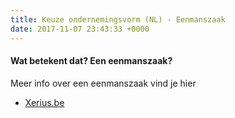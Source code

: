 ```yaml
---
title: Keuze ondernemingsvorm (NL) - Eenmanszaak
date: 2017-11-07 23:43:33 +0000
---
```

#### Wat betekent dat? Een eenmanszaak?

Meer info over een eenmanszaak vind je hier

* [Xerius.be ](http://www.xerius.be)